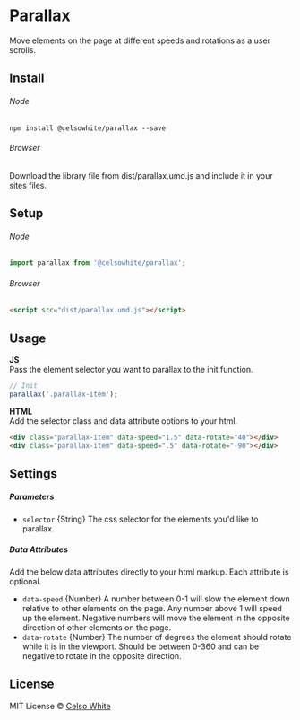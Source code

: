 # Parallax

Move elements on the page at different speeds and rotations as a user scrolls.

## Install

###### Node
```
npm install @celsowhite/parallax --save
```

###### Browser
Download the library file from dist/parallax.umd.js and include it in your sites files.

## Setup

###### Node

```javascript
import parallax from '@celsowhite/parallax';
```

###### Browser

```html
<script src="dist/parallax.umd.js"></script>
```

## Usage

**JS**  
Pass the element selector you want to parallax to the init function.
```js
// Init
parallax('.parallax-item');
```
**HTML**   
Add the selector class and data attribute options to your html.
```html
<div class="parallax-item" data-speed="1.5" data-rotate="40"></div>
<div class="parallax-item" data-speed=".5" data-rotate="-90"></div>
```

## Settings

##### Parameters

- `selector` {String} The css selector for the elements you'd like to parallax.

##### Data Attributes

Add the below data attributes directly to your html markup. Each attribute is optional.

- `data-speed` {Number} A number between 0-1 will slow the element down relative to other elements on the page. Any number above 1 will speed up the element. Negative numbers will move the element in the opposite direction of other elements on the page.
- `data-rotate` {Number} The number of degrees the element should rotate while it is in the viewport. Should be between 0-360 and can be negative to rotate in the opposite direction.

## License

MIT License © [Celso White](https://celsowhite.com)
